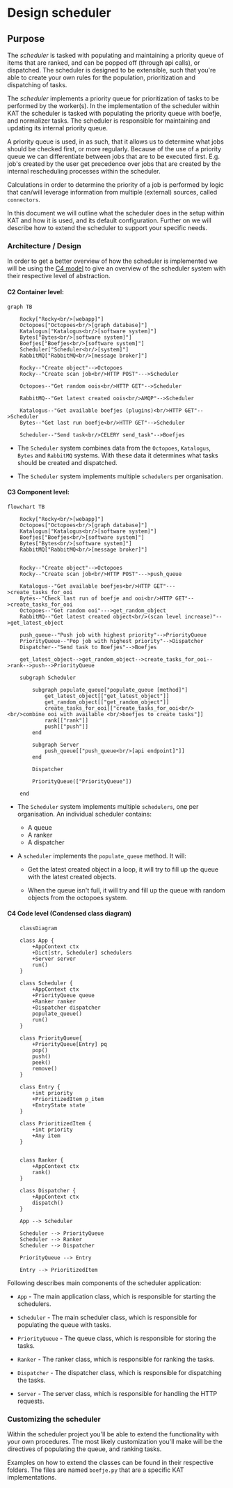 # Design scheduler

## Purpose

The *scheduler* is tasked with populating and maintaining a priority queue of
items that are ranked, and can be popped off (through api calls), or dispatched.
The scheduler is designed to be extensible, such that you're able to create
your own rules for the population, prioritization and dispatching of tasks.

The *scheduler* implements a priority queue for prioritization of tasks to be
performed by the worker(s). In the implementation of the scheduler within KAT
the scheduler is tasked with populating the priority queue with boefje, and
normalizer tasks. The scheduler is responsible for maintaining and updating
its internal priority queue.

A priority queue is used, in as such, that it allows us to determine what jobs
should be checked first, or more regularly. Because of the use of a priority
queue we can differentiate between jobs that are to be executed first. E.g.
job's created by the user get precedence over jobs that are created by the
internal rescheduling processes within the scheduler.

Calculations in order to determine the priority of a job is performed by logic
that can/will leverage information from multiple (external) sources, called
`connectors`.

In this document we will outline what the scheduler does in the setup within
KAT and how it is used, and its default configuration. Further on we will
describe how to extend the scheduler to support your specific needs.

### Architecture / Design

In order to get a better overview of how the scheduler is implemented we will
be using the [C4 model](https://c4model.com/) to give an overview of the
scheduler system with their respective level of abstraction.

#### C2 Container level:

```mermaid
graph TB
    
    Rocky["Rocky<br/>[webapp]"]
    Octopoes["Octopoes<br/>[graph database]"]
    Katalogus["Katalogus<br/>[software system]"]
    Bytes["Bytes<br/>[software system]"]
    Boefjes["Boefjes<br/>[software system]"]
    Scheduler["Scheduler<br/>[system]"]
    RabbitMQ["RabbitMQ<br/>[message broker]"]

    Rocky--"Create object"-->Octopoes
    Rocky--"Create scan job<br/>HTTP POST"--->Scheduler

    Octopoes--"Get random oois<br/>HTTP GET"-->Scheduler

    RabbitMQ--"Get latest created oois<br/>AMQP"-->Scheduler

    Katalogus--"Get available boefjes (plugins)<br/>HTTP GET"-->Scheduler
    Bytes--"Get last run boefje<br/>HTTP GET"-->Scheduler

    Scheduler--"Send task<br/>CELERY send_task"-->Boefjes
```

* The `Scheduler` system combines data from the `Octopoes`, `Katalogus`, `Bytes` and
  `RabbitMQ` systems. With these data it determines what tasks should be
  created and dispatched.

* The `Scheduler` system implements multiple `schedulers` per organisation.

#### C3 Component level:

```mermaid
flowchart TB
    
    Rocky["Rocky<br/>[webapp]"]
    Octopoes["Octopoes<br/>[graph database]"]
    Katalogus["Katalogus<br/>[software system]"]
    Boefjes["Boefjes<br/>[software system]"]
    Bytes["Bytes<br/>[software system]"]
    RabbitMQ["RabbitMQ<br/>[message broker]"]


    Rocky--"Create object"-->Octopoes
    Rocky--"Create scan job<br/>HTTP POST"--->push_queue
    
    Katalogus--"Get available boefjes<br/>HTTP GET"--->create_tasks_for_ooi
    Bytes--"Check last run of boefje and ooi<br/>HTTP GET"-->create_tasks_for_ooi
    Octopoes--"Get random ooi"--->get_random_object
    RabbitMQ--"Get latest created object<br/>(scan level increase)"-->get_latest_object

    push_queue--"Push job with highest priority"-->PriorityQueue
    PriorityQueue--"Pop job with highest priority"-->Dispatcher
    Dispatcher--"Send task to Boefjes"-->Boefjes

    get_latest_object-->get_random_object-->create_tasks_for_ooi-->rank-->push-->PriorityQueue

    subgraph Scheduler

        subgraph populate_queue["populate_queue [method]"]
            get_latest_object[["get_latest_object"]]
            get_random_object[["get_random_object"]]
            create_tasks_for_ooi[["create_tasks_for_ooi<br/><br/>combine ooi with available <br/>boefjes to create tasks"]]
            rank[["rank"]]
            push[["push"]]
        end

        subgraph Server
            push_queue[["push_queue<br/>[api endpoint]"]]
        end

        Dispatcher

        PriorityQueue(["PriorityQueue"])

    end

```

* The `Scheduler` system implements multiple `schedulers`, one per
  organisation. An individual scheduler contains:

  - A queue
  - A ranker
  - A dispatcher

* A `scheduler` implements the `populate_queue` method. It will:

  - Get the latest created object in a loop, it will try to fill up the queue
    with the latest created objects.

  - When the queue isn't full, it will try and fill up the queue with random
    objects from the octopoes system.

#### C4 Code level (Condensed class diagram)

```mermaid
    classDiagram

    class App {
        +AppContext ctx
        +Dict[str, Scheduler] schedulers
        +Server server
        run()
    }

    class Scheduler {
        +AppContext ctx
        +PriorityQueue queue
        +Ranker ranker
        +Dispatcher dispatcher
        populate_queue()
        run()
    }

    class PriorityQueue{
        +PriorityQueue[Entry] pq
        pop()
        push()
        peek()
        remove()
    }

    class Entry {
        +int priority
        +PrioritizedItem p_item
        +EntryState state
    }

    class PrioritizedItem {
        +int priority
        +Any item
    }


    class Ranker {
        +AppContext ctx
        rank()
    }

    class Dispatcher {
        +AppContext ctx
        dispatch()
    }

    App --> Scheduler

    Scheduler --> PriorityQueue
    Scheduler --> Ranker
    Scheduler --> Dispatcher

    PriorityQueue --> Entry

    Entry --> PrioritizedItem
```

Following describes main components of the scheduler application:

* `App` - The main application class, which is responsible for starting the
  schedulers.

* `Scheduler` - The main scheduler class, which is responsible for populating
  the queue with tasks.

* `PriorityQueue` - The queue class, which is responsible for storing the
  tasks.

* `Ranker` - The ranker class, which is responsible for ranking the tasks.

* `Dispatcher` - The dispatcher class, which is responsible for dispatching
  the tasks.

* `Server` - The server class, which is responsible for handling the HTTP
  requests.

### Customizing the scheduler

Within the scheduler project you'll be able to extend the functionality with
your own procedures. The most likely customization you'll make will be
the directives of populating the queue, and ranking tasks. 

Examples on how to extend the classes can be found in their respective folders.
The files are named `boefje.py` that are a specific KAT implementations.
